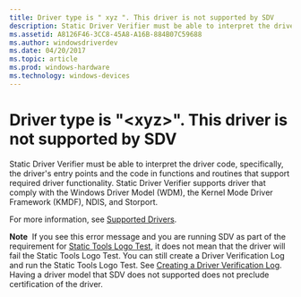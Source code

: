 ```yaml
---
title: Driver type is " xyz ". This driver is not supported by SDV
description: Static Driver Verifier must be able to interpret the driver code, specifically, the driver's entry points and the code in functions and routines that support required driver functionality.
ms.assetid: A8126F46-3CC8-45A8-A16B-884B07C59688
ms.author: windowsdriverdev
ms.date: 04/20/2017
ms.topic: article
ms.prod: windows-hardware
ms.technology: windows-devices
---
```


# Driver type is "&lt;xyz&gt;". This driver is not supported by SDV


Static Driver Verifier must be able to interpret the driver code, specifically, the driver's entry points and the code in functions and routines that support required driver functionality. Static Driver Verifier supports driver that comply with the Windows Driver Model (WDM), the Kernel Mode Driver Framework (KMDF), NDIS, and Storport.

For more information, see [Supported Drivers](supported-drivers.md).

**Note**  If you see this error message and you are running SDV as part of the requirement for [Static Tools Logo Test](https://msdn.microsoft.com/library/windows/hardware/mt219212), it does not mean that the driver will fail the Static Tools Logo Test. You can still create a Driver Verification Log and run the Static Tools Logo Test. See [Creating a Driver Verification Log](https://msdn.microsoft.com/windows-drivers/develop/creating_a_driver_verification_log). Having a driver model that SDV does not supported does not preclude certification of the driver.

 

 

 





